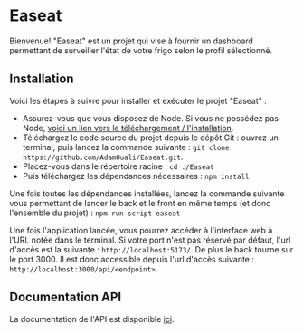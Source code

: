 # Easeat

Bienvenue!
"Easeat" est un projet qui vise à fournir un dashboard permettant de surveiller l'état de votre frigo selon le profil sélectionné.

## Installation

Voici les étapes à suivre pour installer et exécuter le projet "Easeat" :

- Assurez-vous que vous disposez de Node. Si vous ne possédez pas Node, [voici un lien vers le téléchargement / l'installation](https://nodejs.org/en/download).
- Téléchargez le code source du projet depuis le dépôt Git : ouvrez un terminal, puis lancez la commande suivante :
  `git clone https://github.com/AdamOuali/Easeat.git`.
- Placez-vous dans le répertoire racine : `cd ./Easeat`
- Puis téléchargez les dépendances nécessaires : `npm install`

Une fois toutes les dépendances installées, lancez la commande suivante vous permettant de lancer le back et le front en même temps (et donc l'ensemble du projet) : `npm run-script easeat`

Une fois l'application lancée, vous pourrez accéder à l'interface web à l'URL notée dans le terminal. Si votre port n'est pas réservé par défaut, l'url d'accès est la suivante : `http://localhost:5173/`.
De plus le back tourne sur le port 3000. Il est donc accessible depuis l'url d'accès suivante : `http://localhost:3000/api/<endpoint>`.

## Documentation API

La documentation de l'API est disponible [ici](https://documenter.getpostman.com/view/27176202/2s93eU3unF).
